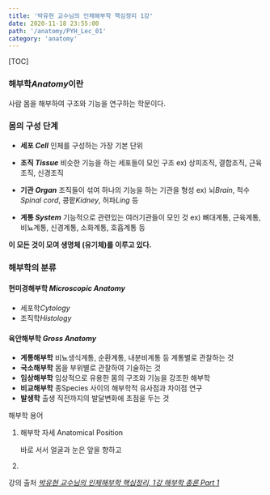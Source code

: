 ```yaml
---
title: '박유현 교수님의 인체해부학 핵심정리 1강'
date: 2020-11-18 23:55:00
path: '/anatomy/PYH_Lec_01'
category: 'anatomy'
---
```


[TOC]

### **해부학*Anatomy*이란**
사람 몸을 해부하여 구조와 기능을 연구하는 학문이다.

### 몸의 구성 단계
* **세포 *Cell*** 인체를 구성하는 가장 기본 단위

* **조직 *Tissue*** 비슷한 기능을 하는 세포들이 모인 구조
  ex) 상피조직, 결합조직, 근육조직, 신경조직
  
* **기관 *Organ*** 조직들이 섞여 하나의 기능을 하는 기관을 형성
  ex) 뇌*Brain*, 척수*Spinal cord*, 콩팥*Kidney*, 허파*Ling* 등
  
* **계통 *System*** 기능적으로 관련있는 여러기관들이 모인 것
  ex)  뼈대계통, 근육계통, 비뇨계통,  신경계통, 소화계통, 호흡계통 등

**이 모든 것이 모여 생명체 (유기체)를 이루고 있다.**


### 해부학의 분류
#### 현미경해부학 *Microscopic Anatomy*
* 세포학*Cytology*
* 조직학*Histology*

#### 육안해부학 *Gross Anatomy*
* **계통해부학** 비뇨생식계통, 순환계통, 내분비계통 등 계통별로 관찰하는 것
* **국소해부학** 몸을 부위별로 관찰하여 기술하는 것
* **임상해부학** 임상적으로 유용한 몸의 구조와 기능을 강조한 해부학
* **비교해부학** 종Species 사이의 해부학적 유사점과 차이점 연구
* **발생학** 출생 직전까지의 발달변화에 초점을 두는 것





해부학 용어

1. 해부학 자세 Anatomical Position

   바로 서서 얼굴과 눈은 앞을 향하고

2. 

강의 출처 [*박유현 교수님의 인체해부학 핵심정리, 1강 해부학 총론 Part 1*]('https://www.youtube.com/watch?v=9pIya9Wn0Bw&list=PLdhNkVHvKJLT099RnZyMBksqMvsYucWH2')